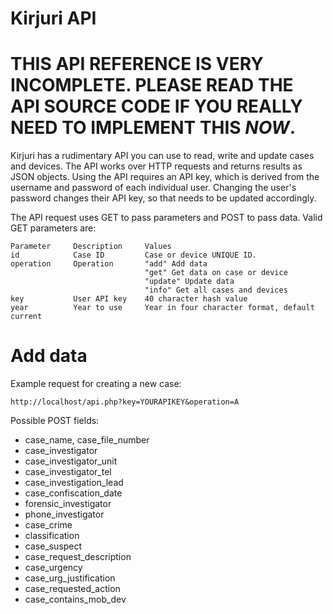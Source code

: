 # Kirjuri API

# THIS API REFERENCE IS VERY INCOMPLETE. PLEASE READ THE API SOURCE CODE IF YOU REALLY NEED TO IMPLEMENT THIS *NOW*.

Kirjuri has a rudimentary API you can use to read, write and update cases and devices. The API works over HTTP requests and returns results as JSON objects. Using the API requires an API key, which is derived from the username and password of each individual user. Changing the user's password changes their API key, so that needs to be updated accordingly.

The API request uses GET to pass parameters and POST to pass data. Valid GET parameters are:

```
Parameter     Description     Values
id            Case ID         Case or device UNIQUE ID.
operation     Operation       "add" Add data
                              "get" Get data on case or device
                              "update" Update data
                              "info" Get all cases and devices
key           User API key    40 character hash value
year          Year to use     Year in four character format, default current
```


# Add data

Example request for creating a new case:
```
http://localhost/api.php?key=YOURAPIKEY&operation=A
```

Possible POST fields:

* case_name, case_file_number
* case_investigator
* case_investigator_unit
* case_investigator_tel
* case_investigation_lead
* case_confiscation_date
* forensic_investigator
* phone_investigator
* case_crime
* classification
* case_suspect
* case_request_description
* case_urgency
* case_urg_justification
* case_requested_action
* case_contains_mob_dev
